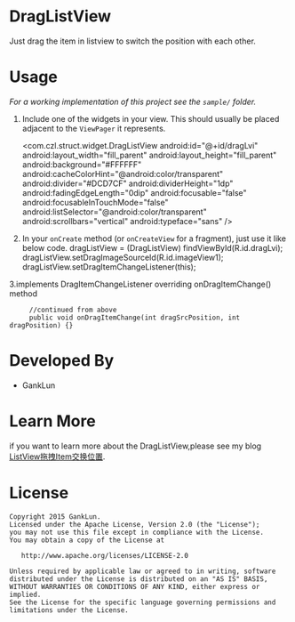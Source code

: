 DragListView
==========================

Just drag the item in listview to switch the position with each other.

Usage
=====

*For a working implementation of this project see the `sample/` folder.*

  1. Include one of the widgets in your view. This should usually be placed
     adjacent to the `ViewPager` it represents.

        <com.czl.struct.widget.DragListView
            android:id="@+id/dragLvi"
            android:layout_width="fill_parent"
            android:layout_height="fill_parent"
            android:background="#FFFFFF"
            android:cacheColorHint="@android:color/transparent"
            android:divider="#DCD7CF"
            android:dividerHeight="1dp"
            android:fadingEdgeLength="0dip"
            android:focusable="false"
            android:focusableInTouchMode="false"
            android:listSelector="@android:color/transparent"
            android:scrollbars="vertical"
            android:typeface="sans" />

  2. In your `onCreate` method (or `onCreateView` for a fragment), just use
     it like below code.
         dragListView = (DragListView) findViewById(R.id.dragLvi);
         dragListView.setDragImageSourceId(R.id.imageView1);
         dragListView.setDragItemChangeListener(this);

  3.implements DragItemChangeListener
     overriding onDragItemChange() method

         //continued from above
         public void onDragItemChange(int dragSrcPosition, int dragPosition) {}

Developed By
============

 * GankLun 

Learn More
============  
if you want to learn more about the DragListView,please see my blog   [ListView拖拽Item交换位置](http://blog.csdn.net/ganklun/article/details/43372355).


License
=======

    Copyright 2015 GankLun.
    Licensed under the Apache License, Version 2.0 (the "License");
    you may not use this file except in compliance with the License.
    You may obtain a copy of the License at

       http://www.apache.org/licenses/LICENSE-2.0

    Unless required by applicable law or agreed to in writing, software
    distributed under the License is distributed on an "AS IS" BASIS,
    WITHOUT WARRANTIES OR CONDITIONS OF ANY KIND, either express or implied.
    See the License for the specific language governing permissions and
    limitations under the License.


  


